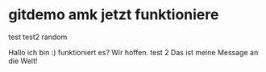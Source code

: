# gitdemo amk jetzt funktioniere
test
test2
random

Hallo ich bin :)
funktioniert es? Wir hoffen.
test 2
Das ist meine Message an die Welt!